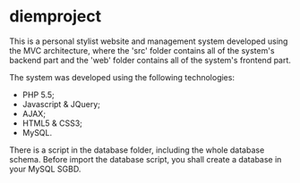 # diemproject

This is a personal stylist website and management system developed using the MVC architecture, where the 'src' folder contains all of the system's backend part and the 'web' folder contains all of the system's frontend part.

The system was developed using the following technologies:
- PHP 5.5;
- Javascript & JQuery;
- AJAX;
- HTML5 & CSS3;
- MySQL.

There is a script in the database folder, including the whole database schema. Before import the database script, you shall create a database in your MySQL SGBD.
